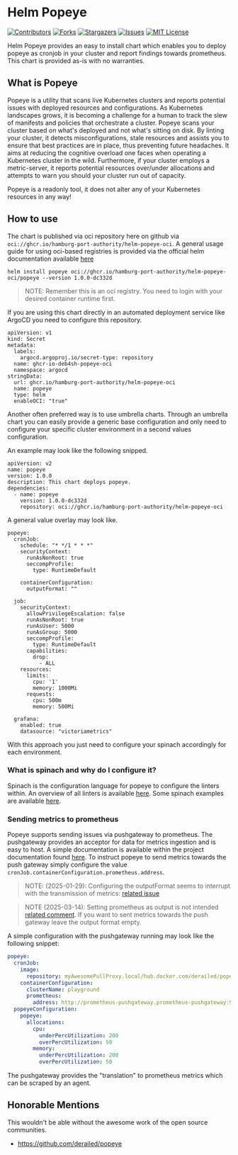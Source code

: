 # Helm Popeye

[![Contributors][contributors-shield]][contributors-url]
[![Forks][forks-shield]][forks-url]
[![Stargazers][stars-shield]][stars-url]
[![Issues][issues-shield]][issues-url]
[![MIT License][license-shield]][license-url]

Helm Popeye provides an easy to install chart which enables you to deploy popeye as cronjob in your cluster and report findings towards prometheus. This chart is provided as-is with no warranties. 

## What is Popeye

Popeye is a utility that scans live Kubernetes clusters and reports potential issues with deployed resources and configurations. As Kubernetes landscapes grows, it is becoming a challenge for a human to track the slew of manifests and policies that orchestrate a cluster. Popeye scans your cluster based on what's deployed and not what's sitting on disk. By linting your cluster, it detects misconfigurations, stale resources and assists you to ensure that best practices are in place, thus preventing future headaches. It aims at reducing the cognitive overload one faces when operating a Kubernetes cluster in the wild. Furthermore, if your cluster employs a metric-server, it reports potential resources over/under allocations and attempts to warn you should your cluster run out of capacity.

Popeye is a readonly tool, it does not alter any of your Kubernetes resources in any way!

## How to use

The chart is published via oci repository here on github via `oci://ghcr.io/hamburg-port-authority/helm-popeye-oci`.
A general usage guide for using oci-based registries is provided via the official helm documentation available [here](https://helm.sh/docs/topics/registries/)

```
helm install popeye oci://ghcr.io/hamburg-port-authority/helm-popeye-oci/popeye --version 1.0.0-dc332d
```

> NOTE: Remember this is an oci registry. You need to login with your desired container runtime first. 

If you are using this chart directly in an automated deployment service like ArgoCD you need to configure this repository.

```
apiVersion: v1
kind: Secret
metadata:
  labels:
    argocd.argoproj.io/secret-type: repository
  name: ghcr-io-deb4sh-popeye-oci
  namespace: argocd
stringData:
  url: ghcr.io/hamburg-port-authority/helm-popeye-oci
  name: popeye
  type: helm
  enableOCI: "true"
```

Another often preferred way is to use umbrella charts. Through an umbrella chart you can easily provide a generic base configuration and only need to configure your specific cluster environment in a second values configuration.

An example may look like the following snipped.

```
apiVersion: v2
name: popeye
version: 1.0.0
description: This chart deploys popeye.
dependencies:
  - name: popeye
    version: 1.0.0-dc332d
    repository: oci://ghcr.io/hamburg-port-authority/helm-popeye-oci
```

A general value overlay may look like.
```
popeye:
  cronJob:
    schedule: "* */1 * * *"
    securityContext:
      runAsNonRoot: true
      seccompProfile:
        type: RuntimeDefault
    
    containerConfiguration:
      outputFormat: ""

  job:
    securityContext:
      allowPrivilegeEscalation: false
      runAsNonRoot: true
      runAsUser: 5000
      runAsGroup: 5000
      seccompProfile:
        type: RuntimeDefault
      capabilities:
        drop:
          - ALL
    resources:
      limits:
        cpu: '1'
        memory: 1000Mi
      requests:
        cpu: 500m
        memory: 500Mi
  
  grafana:
    enabled: true
    datasource: "victoriametrics"
```

With this approach you just need to configure your spinach accordingly for each environment.

### What is spinach and why do I configure it?
Spinach is the configuration language for popeye to configure the linters within.
An overview of all linters is available [here](https://github.com/derailed/popeye?tab=readme-ov-file#linters).
Some spinach examples are available [here](https://github.com/derailed/popeye/tree/master/spinach-examples).

### Sending metrics to prometheus
Popeye supports sending issues via pushgateway to prometheus.
The pushgateway provides an acceptor for data for metrics ingestion and is easy to host. 
A simple documentation is available within the project documentation found [here](https://github.com/prometheus/pushgateway).
To instruct popeye to send metrics towards the push gateway simply configure the value `cronJob.containerConfiguration.prometheus.address`.

> NOTE: (2025-01-29): Configuring the outputFormat seems to interrupt with the transmission of metrics: [related issue](https://github.com/derailed/popeye/issues/426) 

> NOTE (2025-03-14): Setting prometheus as output is not intended [related comment](https://github.com/derailed/popeye/issues/426#issuecomment-2629000373). If you want to sent metrics towards the push gateway leave the output format empty.

A simple configuration with the pushgateway running may look like the following snippet:

```yaml
popeye:
  cronJob:
    image:
      repository: myAwesomePullProxy.local/hub.docker.com/derailed/popeye
    containerConfiguration:
      clusterName: playground
      prometheus:
        address: http://prometheus-pushgateway.prometheus-pushgateway:9091
  popeyeConfiguration:
    popeye:
      allocations:
        cpu:
          underPercUtilization: 200
          overPercUtilization: 50
        memory:
          underPercUtilization: 200
          overPercUtilization: 50
```          

The pushgateway provides the "translation" to prometheus metrics which can be scraped by an agent.

## Honorable Mentions

This wouldn't be able without the awesome work of the open source communities. 

* https://github.com/derailed/popeye


[contributors-shield]: https://img.shields.io/github/contributors/deb4sh/helm-popeye.svg?style=for-the-badge
[contributors-url]: https://github.com/deb4sh/helm-popeye/graphs/contributors
[forks-shield]: https://img.shields.io/github/forks/deb4sh/helm-popeye.svg?style=for-the-badge
[forks-url]: https://github.com/deb4sh/helm-popeye/network/members
[stars-shield]: https://img.shields.io/github/stars/deb4sh/helm-popeye.svg?style=for-the-badge
[stars-url]: https://github.com/deb4sh/helm-popeye/stargazers
[issues-shield]: https://img.shields.io/github/issues/deb4sh/helm-popeye.svg?style=for-the-badge
[issues-url]: https://github.com/deb4sh/helm-popeye/issues
[license-shield]: https://img.shields.io/github/license/deb4sh/helm-popeye.svg?style=for-the-badge
[license-url]: https://github.com/deb4sh/helm-popeye/blob/main/LICENSE.txt